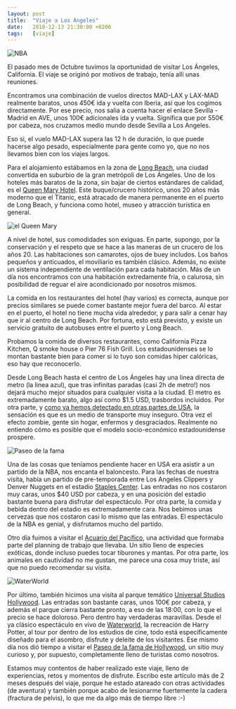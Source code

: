 ```yaml
---
layout: post
title:  "Viaje a Los Ángeles"
date:   2018-12-13 21:30:00 +0200
tags:	[viaje]
---
```


![NBA][nba]

El pasado mes de Octubre tuvimos la oportunidad de visitar Los Ángeles,
California. El viaje se originó por motivos de trabajo, tenía allí unas
reuniones.

Encontramos una combinación de vuelos directos MAD-LAX y LAX-MAD
realmente baratos, unos 450€ ida y vuelta con Iberia, así que los cogimos
directamente. Por ese precio, nos salia a cuenta hacer el enlace Sevilla -
Madrid en AVE, unos 100€ adicionales ida y vuelta.
Significa que por 550€ por cabeza, nos cruzamos medio mundo desde Sevilla a
Los Angeles.

<!--more-->

Eso si, el vuelo MAD-LAX supera las 12 h de duración, lo que puede hacerse algo
pesado, especialmente para gente como yo, que no nos llevamos bien con los
viajes largos.

Para el alojamiento estábamos en la zona de [Long Beach][longb], una ciudad
convertida en suburbio de la gran metrópoli de Los Ángeles. Uno de los hoteles
más baratos de la zona, sin bajar de ciertos estándares de calidad, es el
[Queen Mary Hotel][queenmary]. Este buque/crucero histórico, unos 20 años más
moderno que el Titanic, está atracado de manera permanente en el puerto de Long
Beach, y funciona como hotel, museo y atracción turística en general.

![el Queen Mary][barco]

A nivel de hotel, sus comodidades son exiguas. En parte, supongo, por la
conservación y el respeto que se hace a las maneras de un crucero de los años 20.
Las habitaciones son camarotes, ojos de buey includos. Los baños pequeños y
anticuados, el moviliario es también clásico. Además, no existe un sistema
independiente de ventilación para cada habitación. Más de un día nos
encontramos con una habitación extredamente fria, o calurosa, sin posibilidad
de reguar el aire acondicionado por nosotros mismos.

La comida en los restaurantes del hotel (hay varios) es correcta, aunque por
precios similares se puede comer bastante mejor fuera del barco. Al estar en el
puerto, el hotel no tiene mucha vida alrededor, y para salir a cenar hay que ir
al centro de Long Beach. Por fortuna, esto está previsto, y existe un servicio
gratuito de autobuses entre el puerto y Long Beach.

Probamos la comida de diversos restaurantes, como California Pizza Kitchen,
Q smoke house o Pier 76 Fish Grill. Los estadounidenses se lo montan bastante
bien para comer si lo tuyo son comidas hiper calóricas, eso hay que
reconocerlo.

Desde Long Beach hasta el centro de Los Ángeles hay una linea directa de metro
(la linea azul), que tras infinitas paradas (casi 2h de metro!) nos dejará
mucho mejor situados para cualquier visita a la ciudad. El metro es
extremadamente barato, algo así como $1.5 USD, trasbordos incluidos. Por otra
parte, y [como ya hemos detectado en otras partes de USA][sanfran], la
sensación es que es un medio de transporte muy inseguro. Otra vez el efecto
zombie, gente sin hogar, enfermos y desgraciados. Realmente no entiendo cómo
es posible que el modelo socio-económico estadounidense prospere.

![Paseo de la fama][estrella]

Una de las cosas que teníamos pendiente hacer en USA era asistir a un partido
de la NBA, nos encanta el baloncesto. Para las fechas de nuestra visita, había
un partido de pre-temporada entre Los Angeles Clippers y Denver Nuggets en
el estadio [Staples Center][staples].
Las entradas no nos costaron muy caras, unos $40 USD por cabeza, y en una
posición del estadio bastante buena para disfrutar del espectáculo. Por otra
parte, la comida y bebida dentro del estadio es extremadamente cara. Nos
bebimos unas cervezas que nos costaron casi lo mismo que las entradas.
El espectáculo de la NBA es genial, y disfrutamos mucho del partido.

Otro día fuimos a visitar el [Acuario del Pacífico][acuario], una actividad
que formaba parte del planning de trabajo que llevaba. Un sitio lleno de
especies exóticas, donde incluso puedes tocar tiburones y mantas. Por otra
parte, los animales en cautividad no me gustan, me parece una cosa muy triste,
así que no puedo recomendar su visita.

![WaterWorld][ww]

Por último, también hicimos una visita al parque temático
[Universal Studios Hollywood][universal]. Las entradas son bastante caras, unos
100€ por cabeza, y además el parque cierra bastante pronto, a eso de las 18:00,
con lo que el precio se hace doloroso. Pero dentro hay verdaderas maravillas.
Desde el ya clásico espectáculo en vivo de [Waterworld][waterworld], la
recreación de Harry Potter, al tour por dentro de los estudios de cine, todo
está específicamente diseñado para el asombro, disfrute y deleite de los
visitantes.
Ese mismo día nos dió tiempo a visitar el
[Paseo de la fama de Hollywood][paseo], un sitio muy curioso y, por supuesto,
completamente lleno de turistas como nosotros.

Estamos muy contentos de haber realizado este viaje, lleno de experiencias,
retos y momentos de disfrute.
Escribo este artículo más de 2 meses después del viaje, porque he estado
atareado con otras actividades (de aventura) y también porque acabo de
lesionarme fuertemente la cadera (fractura de pelvis), lo que me da algo
más de tiempo libre :-)


[queenmary]:	https://es.wikipedia.org/wiki/RMS_Queen_Mary
[longb]:	https://es.wikipedia.org/wiki/Long_Beach_(California)
[sanfran]:	{{site.url}}2018/03/10/san-francisco.html
[staples]:	https://es.wikipedia.org/wiki/Staples_Center
[acuario]:	https://es.wikipedia.org/wiki/Acuario_del_Pac%C3%ADfico
[universal]:	https://es.wikipedia.org/wiki/Universal_Studios_Hollywood
[waterworld]:	https://es.wikipedia.org/wiki/Waterworld
[paseo]:	https://es.wikipedia.org/wiki/Paseo_de_la_fama_de_Hollywood
[estrella]:	{{site.url}}/assets/20181213-01-steven-spilberg.png
[barco]:	{{site.url}}/assets/20181213-02-queenmary.png
[ww]:		{{site.url}}/assets/20181213-03-waterworld.png
[nba]:		{{site.url}}/assets/20181213-04-nba.png
